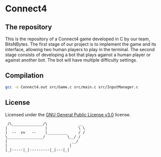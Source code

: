 # Connect4

## The repository
This is the repository of a Connect4 game developed in C by our team, BitsNBytes.
The first stage of our project is to implement the game and its interface, allowing two human players to play in the terminal. The second stage consists of developing a bot that plays against a human player or against another bot. The bot will have multiple difficulty settings. 

## Compilation
```sh
gcc -o Connect4.out src/Game.c src/main.c src/InputManager.c
```

## License
Licensed under the [GNU General Public License v3.0](LICENSE) license.

```
 /\______________/\              __
|                 |              \ \
|  --  vv   --    |_________     / /
\________________/          \__/ /
|                             __/
|                            |
|_|-----|_|---------|_|---|_|
```